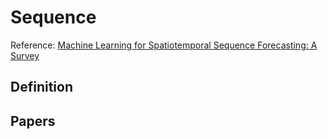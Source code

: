 # Sequence
Reference: [Machine Learning for Spatiotemporal Sequence Forecasting: A Survey](https://arxiv.org/abs/1808.06865)

## Definition
## Papers
